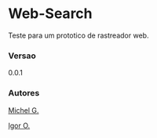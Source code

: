 Web-Search
==========
Teste para um prototico de rastreador web.

### Versao
0.0.1
### Autores
[Michel G.](https://github.com/Jmallone/)

[Igor O.](https://github.com/Tecsites)
